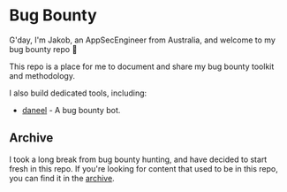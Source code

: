 # Bug Bounty

G'day, I'm Jakob, an AppSecEngineer from Australia, and welcome to my bug bounty repo 👋

This repo is a place for me to document and share my bug bounty toolkit and methodology.

I also build dedicated tools, including:
- [daneel](https://github.com/JakobTheDev/daneel) - A bug bounty bot.



## Archive

I took a long break from bug bounty hunting, and have decided to start fresh in this repo. If you're looking for content that used to be in this repo, you can find it in the [archive](./archive/).